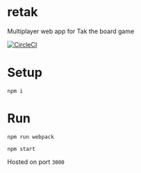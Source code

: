 # retak
Multiplayer web app for Tak the board game

[![CircleCI](https://circleci.com/gh/eerilai/retak.svg?style=svg)](https://circleci.com/gh/eerilai/retak)

# Setup
`npm i`

# Run

`npm run webpack`

`npm start`

Hosted on port `3000`
